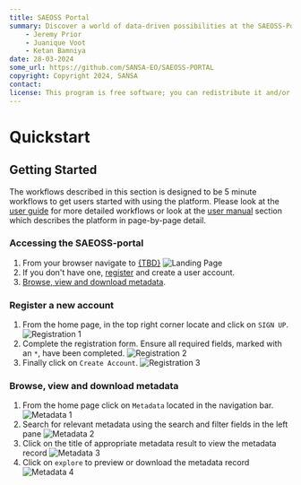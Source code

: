 ```yaml
---
title: SAEOSS Portal
summary: Discover a world of data-driven possibilities at the SAEOSS-Portal, where information converges to empower data sharing and decision-making.
    - Jeremy Prior
    - Juanique Voot
    - Ketan Bamniya
date: 28-03-2024
some_url: https://github.com/SANSA-EO/SAEOSS-PORTAL
copyright: Copyright 2024, SANSA
contact:
license: This program is free software; you can redistribute it and/or modify it under the terms of the GNU Affero General Public License as published by the Free Software Foundation; either version 3 of the License, or (at your option) any later version.
---
```


# Quickstart

## Getting Started

The workflows described in this section is designed to be 5 minute workflows to get users started with using the platform.  Please look at the [user guide](../guide/index.md) for more detailed workflows or look at the [user manual](../manual/index.md) section which describes the platform in page-by-page detail.

### Accessing the SAEOSS-portal

1. From your browser navigate to [{TBD}](http://www..)
        ![Landing Page](./img/landing-page-1.png)
2. If you don't have one, [register](#register-a-new-account) and create a user account.
3. [Browse, view and download metadata](#browse-view-and-download-metadata).

### Register a new account

1. From the home page, in the top right corner locate and click on `SIGN UP`.
        ![Registration 1](./img/registration-1.png)
2. Complete the registration form. Ensure all required fields, marked with an `*`, have been completed.
        ![Registration 2](./img/registration-2.png)
3. Finally click on `Create Account`.
        ![Registration 3](./img/registration-3.png)

### Browse, view and download metadata

1. From the home page click on `Metadata` located in the navigation bar.
        ![Metadata 1](./img/metadata-1.png)
2. Search for relevant metadata using the search and filter fields in the left pane
        ![Metadata 2](./img/metadata-2.png)
3. Click on the title of appropriate metadata result to view the metadata record
        ![Metadata 3](./img/metadata-3.png)
4. Click on `explore` to preview or download the metadata record
        ![Metadata 4](./img/metadata-4.png)
